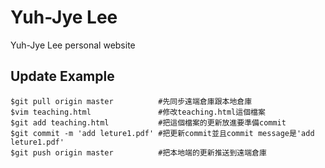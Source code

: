 # Yuh-Jye Lee
Yuh-Jye Lee personal website

## Update Example
```
$git pull origin master          #先同步遠端倉庫跟本地倉庫
$vim teaching.html               #修改teaching.html這個檔案
$git add teaching.html           #把這個檔案的更新放進要準備commit
$git commit -m 'add leture1.pdf' #把更新commit並且commit message是'add leture1.pdf'
$git push origin master          #把本地端的更新推送到遠端倉庫
```
